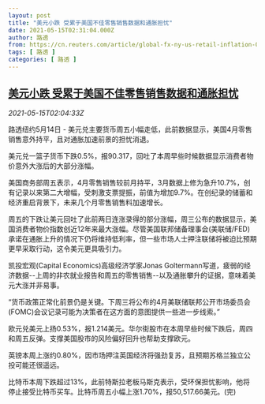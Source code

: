 ```yaml
---
layout: post
title: "美元小跌 受累于美国不佳零售销售数据和通胀担忧"
date: 2021-05-15T02:31:04.000Z
author: 路透
from: https://cn.reuters.com/article/global-fx-ny-us-retail-inflation-0515-idCNKBS2CW01V
tags: [ 路透 ]
categories: [ 路透 ]
---
```

<!--1621045864000-->
[美元小跌 受累于美国不佳零售销售数据和通胀担忧](https://cn.reuters.com/article/global-fx-ny-us-retail-inflation-0515-idCNKBS2CW01V)
------

<div>
<div><i>2021-05-15T02:04:33Z</i></div><p>路透纽约5月14日 - 美元兑主要货币周五小幅走低，此前数据显示，美国4月零售销售意外持平，且对通胀加速前景的担忧消退。</p><p>美元兑一篮子货币下跌0.5%，报90.317，回吐了本周早些时候数据显示消费者物价意外大涨后的大部分涨幅。</p><p>美国商务部周五表示，4月零售销售较前月持平，3月数据上修为急升10.7%，创有记录以来第二大增幅，受刺激支票提振，前值为增加9.7%。在创纪录的储蓄和经济重启背景下，未来几个月零售销售料加速增长。</p><p>周五的下跌让美元回吐了此前两日连涨录得的部分涨幅，周三公布的数据显示，美国消费者物价指数创近12年来最大涨幅。尽管美国联邦储备理事会(美联储/FED)承诺在通胀上升的情况下仍将维持低利率，但一些市场人士押注联储将被迫比预期更早采取行动，这令美元更具吸引力。</p><p>凯投宏观(Capital Economics)高级经济学家Jonas Goltermann写道，疲弱的经济数据--上周的非农就业报告和周五的零售销售--以及通胀攀升的证据，意味着美元大涨并非易事。</p><p>“货币政策正常化前景仍是关键。下周三将公布的4月美联储联邦公开市场委员会(FOMC)会议记录可能为决策者在这方面的意图提供一些进一步线索。”</p><p>欧元兑美元上扬0.53%，报1.214美元。华尔街股市在本周早些时候下跌后，周四和周五反弹。支撑美国股市的风险偏好回升也帮助支撑欧元。</p><p>英镑本周上涨约0.80%，因市场押注英国经济将强劲复苏，且预期苏格兰独立公投可能还很遥远。</p><p>比特币本周下跌超过13%，此前特斯拉老板马斯克表示，受环保担忧影响，他将停止接受比特币买车。比特币周五小幅上涨1.70%，报50,517.66美元。(完)</p>
</div>
